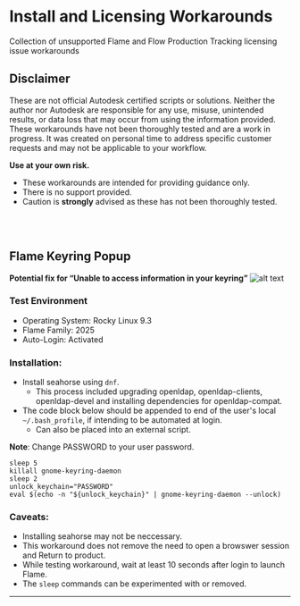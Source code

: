 
# Install and Licensing Workarounds
Collection of unsupported Flame and Flow Production Tracking licensing issue workarounds

## Disclaimer

These are not official Autodesk certified scripts or solutions. Neither the author nor Autodesk are
responsible for any use, misuse, unintended results, or data loss that may occur from using
the information provided. These workarounds have not been thoroughly tested and are a work in progress. It was
created on personal time to address specific customer requests and may not be applicable to your workflow.

**Use at your own risk.**
- These workarounds are intended for providing guidance only.<br>
- There is no support provided.<br>
- Caution is **strongly** advised as these has not been thoroughly tested.


<br><br>
## Flame Keyring Popup
**Potential fix for “Unable to access information in your keyring”**
![alt text](https://global.discourse-cdn.com/flex020/uploads/thedepartmentofexternalservices/original/2X/6/689ff113d0e77b3f1b1c16dc53868d717b4abb38.png)

### Test Environment

- Operating System: Rocky Linux 9.3
- Flame Family: 2025
- Auto-Login: Activated
 

### Installation:
- Install seahorse using `dnf`.
  - This process included upgrading openldap, openldap-clients, openldap-devel and installing dependencies for openldap-compat.
- The code block below should be appended to end of the user's local `~/.bash_profile`, if intending to be automated at login.
  - Can also be placed into an external script.  

**Note**: Change PASSWORD to your user password.

    sleep 5
    killall gnome-keyring-daemon
    sleep 2
    unlock_keychain="PASSWORD"
    eval $(echo -n "${unlock_keychain}" | gnome-keyring-daemon --unlock)

### Caveats:
- Installing seahorse may not be neccessary.
- This workaround does not remove the need to open a browswer session and Return to product.
- While testing workaround, wait at least 10 seconds after login to launch Flame.
- The `sleep` commands can be experimented with or removed.


-------------
